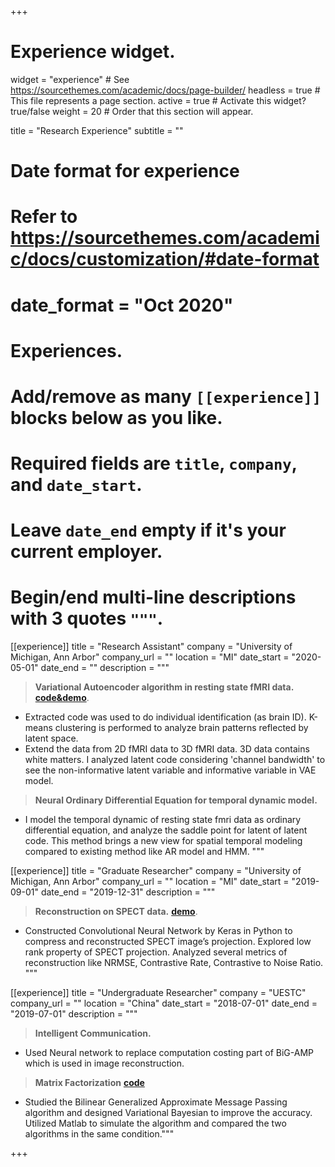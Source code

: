 +++
# Experience widget.
widget = "experience"  # See https://sourcethemes.com/academic/docs/page-builder/
headless = true  # This file represents a page section.
active = true  # Activate this widget? true/false
weight = 20  # Order that this section will appear.

title = "Research Experience"
subtitle = ""

# Date format for experience
#   Refer to https://sourcethemes.com/academic/docs/customization/#date-format
# date_format = "Oct 2020"

# Experiences.
#   Add/remove as many `[[experience]]` blocks below as you like.
#   Required fields are `title`, `company`, and `date_start`.
#   Leave `date_end` empty if it's your current employer.
#   Begin/end multi-line descriptions with 3 quotes `"""`.
[[experience]]
  title = "Research Assistant"
  company = "University of Michigan, Ann Arbor"
  company_url = ""
  location = "MI"
  date_start = "2020-05-01"
  date_end = ""
  description = """
  > **Variational Autoencoder algorithm in resting state fMRI data.** **[code&demo](https://github.com/CoderNoMercy/resting_state_fmri_3D_VAE)**.
  * Extracted code was used to do individual identification (as brain ID). K-means clustering is performed to analyze brain patterns reflected by latent space. 
  * Extend the data from 2D fMRI data to 3D fMRI data. 3D data contains white matters. I analyzed latent code considering 'channel bandwidth' to see the non-informative latent variable and informative variable in VAE model.
  > **Neural Ordinary Differential Equation for temporal dynamic model.** 
  * I model the temporal dynamic of resting state fmri data as ordinary differential equation, and analyze the saddle point for latent of latent code. This method brings a new view for spatial temporal modeling compared to existing method like AR model and HMM. """

[[experience]]
  title = "Graduate Researcher"
  company = "University of Michigan, Ann Arbor"
  company_url = ""
  location = "MI"
  date_start = "2019-09-01"
  date_end = "2019-12-31"
  description = """
  > **Reconstruction on SPECT data.** **[demo](https://codernomercy.github.io/elements.html)**.
  * Constructed Convolutional Neural Network by Keras in Python to compress and reconstructed SPECT image’s projection. Explored low rank property of SPECT projection. Analyzed several metrics of reconstruction like NRMSE, Contrastive Rate, Contrastive to Noise Ratio. """

[[experience]]
  title = "Undergraduate Researcher"
  company = "UESTC"
  company_url = ""
  location = "China"
  date_start = "2018-07-01"
  date_end = "2019-07-01"
  description = """
  > **Intelligent Communication.**
  * Used Neural network to replace computation costing part of BiG-AMP which is used in image reconstruction. 
  > **Matrix Factorization** **[code](https://github.com/CoderNoMercy/BIG-AMP-improvement-trial)**
  * Studied the Bilinear Generalized Approximate Message Passing algorithm and designed Variational Bayesian to improve the accuracy. Utilized Matlab to simulate the algorithm and compared the two algorithms in the same condition."""

+++
